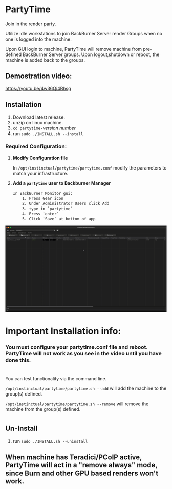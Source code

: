 # PartyTime

Join in the render party.

Utilize idle workstations to join BackBurner Server render Groups when no one is logged into the machine.

Upon GUI login to machine, PartyTime will remove machine from pre-defined BackBurner Server groups.
Upon logout,shutdown or reboot, the machine is added back to the groups.

## Demostration video:
https://youtu.be/4w36Qi4Bhsg

## Installation

1. Download latest release.
2. unzip on linux machine.
3.  `cd partytime-`*version number*
4. run `sudo ./INSTALL.sh --install`

### **Required Configuration:**

1.  **Modify Configuration file**

	In `/opt/instinctual/partytime/partytime.conf` modify the parameters to match your infrastructure.

2.  **Add a `partytime` user to Backburner Manager**

		In BackBurner Monitor gui:
			1. Press Gear icon
			2. Under Administrator Users click Add
			3. type in `partytime`
			4. Press `enter`
			5. Click `Save` at bottom of app
![Backburner AddUser gif](https://github.com/instinctual/partytime/blob/3a3d93d6c8312fb857224a0cc9ebd336278c1ff0/adduser.gif)
# Important Installation info:
 ### You must configure your partytime.conf file and reboot. PartyTime will not work as you see in the video until you have done this.  

# 
You can test functionality via the command line.

`/opt/instinctual/partytime/partytime.sh --add` will add the machine to the group(s) defined.

`/opt/instinctual/partytime/partytime.sh --remove` will remove the machine from the group(s) defined.
#
## Un-Install
1. run `sudo ./INSTALL.sh --uninstall`

## When machine has Teradici/PCoIP active, PartyTime will act in a "remove always" mode, since Burn and other GPU based renders won't work.
